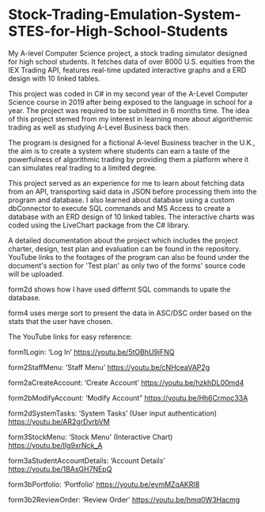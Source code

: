 # Stock-Trading-Emulation-System-STES-for-High-School-Students
My A-level Computer Science project, a stock trading simulator designed for high school students. It fetches data of over 8000 U.S. equities from the IEX Trading API, features real-time updated interactive graphs and a ERD design with 10 linked tables.

This project was coded in C# in my second year of the A-Level Computer Science course in 2019 after being exposed to the language in school for a year.
The project was required to be submitted in 6 months time.
The idea of this project stemed from my interest in learning more about algorithemic trading as well as studying A-Level Business back then. 

The program is designed for a fictional A-level Business teacher in the U.K., the aim is to create a system where students can earn a taste of the powerfulness of algorithmic trading by providing them a platform where it can simulates real trading to a limited degree.

This project served as an experience for me to learn about fetching data from an API, transporting said data in JSON before processing them into the program and database.
I also learned about database using a custom dbConnector to execute SQL commands and MS Access to create a database with an ERD design of 10 linked tables.
The interactive charts was coded using the LiveChart package from the C# library.

A detailed documentation about the project which includes the project charter, design, test plan and evaluation can be found in the repository. 
YouTube links to the footages of the program can also be found under the document's section for 'Test plan' as only two of the forms' source code will be uploaded.

form2d shows how I have used differnt SQL commands to upate the database.

form4 uses merge sort to present the data in ASC/DSC order based on the stats that the user have chosen.


The YouTube links for easy reference:

form1Login: ‘Log In’
https://youtu.be/5tOBhU9jFNQ

form2StaffMenu: ‘Staff Menu’
https://youtu.be/cNHceaVAP2g

form2aCreateAccount: ‘Create Account’
https://youtu.be/hzkhDL00md4

form2bModifyAccount: ‘Modify Account”
https://youtu.be/Hh6Crmoc33A

form2dSystemTasks: ‘System Tasks’ (User input authentication)
https://youtu.be/AR2grDvrbVM

form3StockMenu: ‘Stock Menu’ (Interactive Chart)
https://youtu.be/Ilg9xrNck_A

form3aStudentAccountDetails: ‘Account Details’
https://youtu.be/1BAsGH7NEpQ

form3bPortfolio: ‘Portfolio’
https://youtu.be/eymMZqAKRI8

form3b2ReviewOrder: ‘Review Order’
https://youtu.be/hmq0W3Hacmg
